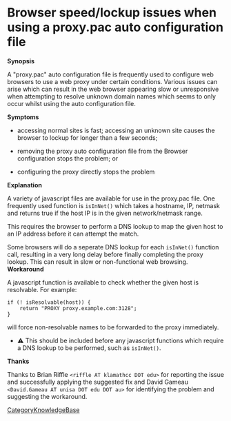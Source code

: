 # Browser speed/lockup issues when using a proxy.pac auto configuration file

**Synopsis**

A "proxy.pac" auto configuration file is frequently used to configure
web browsers to use a web proxy under certain conditions. Various issues
can arise which can result in the web browser appearing slow or
unresponsive when attempting to resolve unknown domain names which seems
to only occur whilst using the auto configuration file.

**Symptoms**

  - accessing normal sites is fast; accessing an unknown site causes the
    browser to lockup for longer than a few seconds;

  - removing the proxy auto configuration file from the Browser
    configuration stops the problem; or

  - configuring the proxy directly stops the problem

**Explanation**

A variety of javascript files are available for use in the proxy.pac
file. One frequently used function is `isInNet()` which takes a
hostname, IP, netmask and returns true if the host IP is in the given
network/netmask range.

This requires the browser to perform a DNS lookup to map the given host
to an IP address before it can attempt the match.

Some browsers will do a seperate DNS lookup for each `isInNet()`
function call, resulting in a very long delay before finally completing
the proxy lookup. This can result in slow or non-functional web
browsing. **Workaround**

A javascript function is available to check whether the given host is
resolvable. For example:

    if (! isResolvable(host)) {
        return "PROXY proxy.example.com:3128";
    }

will force non-resolvable names to be forwarded to the proxy
immediately.

  - :warning:
    This should be included before any javascript functions which
    require a DNS lookup to be performed, such as `isInNet()`.

**Thanks**

Thanks to Brian Riffle `<riffle AT klamathcc DOT edu>` for reporting the
issue and successfully applying the suggested fix and David Gameau
`<David.Gameau AT unisa DOT edu DOT au>` for identifying the problem and
suggesting the workaround.

[CategoryKnowledgeBase](/CategoryKnowledgeBase)
